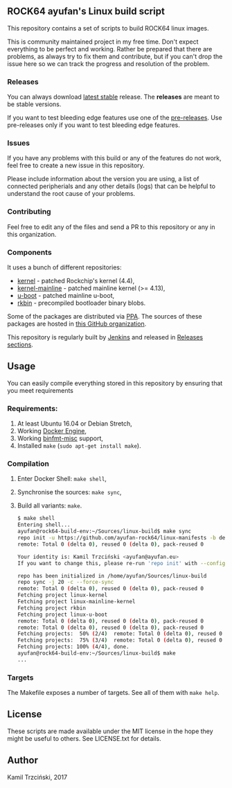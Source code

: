 ## ROCK64 ayufan's Linux build script

This repository contains a set of scripts to build ROCK64 linux images.

This is community maintained project in my free time. Don't expect everything to be perfect and working. Rather be prepared that there are problems, as always try to fix them and contribute, but if you can't drop the issue here so we can track the progress and resolution of the problem.

### Releases

You can always download [latest stable](https://github.com/ayufan-rock64/linux-build/releases/latest) release. The **releases** are meant to be stable versions.

If you want to test bleeding edge features use one of the [pre-releases](https://github.com/ayufan-rock64/linux-build/releases).
Use pre-releases only if you want to test bleeding edge features.

### Issues

If you have any problems with this build or any of the features do not work, feel free to create a new issue in this repository.

Please include information about the version you are using, a list of connected peripherials and any other details (logs) that can be helpful to understand the root cause of your problems.

### Contributing

Feel free to edit any of the files and send a PR to this repository or any in this organization.

### Components

It uses a bunch of different repositories:
- [kernel](https://github.com/ayufan-rock64/linux-kernel) - patched Rockchip's kernel (4.4),
- [kernel-mainline](https://github.com/ayufan-rock64/linux-mainline-kernel) - patched mainline kernel (>= 4.13),
- [u-boot](https://github.com/ayufan-rock64/linux-u-boot) - patched mainline u-boot,
- [rkbin](https://github.com/ayufan-rock64/rkbin) - precompiled bootloader binary blobs.

Some of the packages are distributed via [PPA](https://launchpad.net/~ayufan/+archive/ubuntu/rock64-ppa/).
The sources of these packages are hosted in [this GitHub organization](https://github.com/ayufan-rock64).

This repository is regularly built by [Jenkins](https://jenkins.ayufan.eu/job/linux-build-rock-64/) and released in [Releases sections](https://github.com/ayufan-rock64/linux-build/releases).

## Usage

You can easily compile everything stored in this repository by ensuring that you meet requirements

### Requirements:

1. At least Ubuntu 16.04 or Debian Stretch,
1. Working [Docker Engine](https://docs.docker.com/engine/installation/),
1. Working [binfmt-misc](recipes/binfmt-misc.md) support,
1. Installed `make` (`sudo apt-get install make`).

### Compilation

1. Enter Docker Shell: `make shell`,
1. Synchronise the sources: `make sync`,
1. Build all variants: `make`.

    ```bash
    $ make shell
    Entering shell...
    ayufan@rock64-build-env:~/Sources/linux-build$ make sync
    repo init -u https://github.com/ayufan-rock64/linux-manifests -b default --depth=1 --no-clone-bundle
    remote: Total 0 (delta 0), reused 0 (delta 0), pack-reused 0

    Your identity is: Kamil Trzciński <ayufan@ayufan.eu>
    If you want to change this, please re-run 'repo init' with --config-name

    repo has been initialized in /home/ayufan/Sources/linux-build
    repo sync -j 20 -c --force-sync
    remote: Total 0 (delta 0), reused 0 (delta 0), pack-reused 0
    Fetching project linux-kernel
    Fetching project linux-mainline-kernel
    Fetching project rkbin
    Fetching project linux-u-boot
    remote: Total 0 (delta 0), reused 0 (delta 0), pack-reused 0
    remote: Total 0 (delta 0), reused 0 (delta 0), pack-reused 0
    Fetching projects:  50% (2/4)  remote: Total 0 (delta 0), reused 0 (delta 0), pack-reused 0
    Fetching projects:  75% (3/4)  remote: Total 0 (delta 0), reused 0 (delta 0), pack-reused 0
    Fetching projects: 100% (4/4), done.
    ayufan@rock64-build-env:~/Sources/linux-build$ make
    ...
    ```

### Targets

The Makefile exposes a number of targets.
See all of them with `make help`.

## License

These scripts are made available under the MIT license in the hope they might be useful to others. See LICENSE.txt for details.

## Author

Kamil Trzciński, 2017
